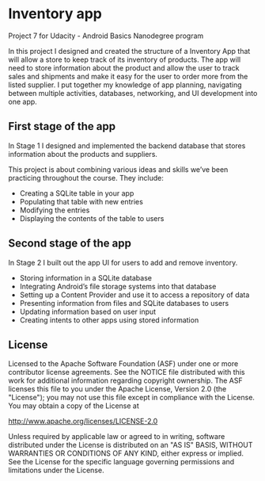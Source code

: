 # Inventory app
Project 7 for Udacity - Android Basics Nanodegree program

In this project I designed and created the structure of a Inventory App that will allow a store to keep track 
of its inventory of products. The app will need to store information about the product and allow the user to track 
sales and shipments and make it easy for the user to order more from the listed supplier. I put together my knowledge of app planning, navigating between multiple activities, databases, networking, and UI development into one app.

## **First stage of the app**

In Stage 1 I designed and implemented the backend database that stores information about the products and suppliers.

This project is about combining various ideas and skills we’ve been practicing throughout the course. They include:
- Creating a SQLite table in your app
- Populating that table with new entries
- Modifying the entries
- Displaying the contents of the table to users

## **Second stage of the app**

In Stage 2 I built out the app UI for users to add and remove inventory.

- Storing information in a SQLite database
- Integrating Android’s file storage systems into that database
- Setting up a Content Provider and use it to access a repository of data
- Presenting information from files and SQLite databases to users
- Updating information based on user input
- Creating intents to other apps using stored information


License
-------

Licensed to the Apache Software Foundation (ASF) under one or more contributor
license agreements.  See the NOTICE file distributed with this work for
additional information regarding copyright ownership.  The ASF licenses this
file to you under the Apache License, Version 2.0 (the "License"); you may not
use this file except in compliance with the License.  You may obtain a copy of
the License at

http://www.apache.org/licenses/LICENSE-2.0

Unless required by applicable law or agreed to in writing, software
distributed under the License is distributed on an "AS IS" BASIS, WITHOUT
WARRANTIES OR CONDITIONS OF ANY KIND, either express or implied.  See the
License for the specific language governing permissions and limitations under
the License.
